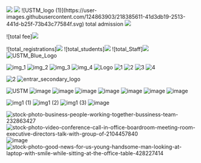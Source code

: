 <img src="https://user-images.githubusercontent.com/124863903/218380010-ece680ea-ab8f-4f5c-affa-2a11f4a7ede3.svg"/>
<img src="https://user-images.githubusercontent.com/124863903/218380017-d36ee0f6-d3a7-4cfa-851f-cc0b380f05ba.svg"/>
![USTM_logo (1)](https://user-images.githubusercontent.com/124863903/218385611-41d3db19-2513-441d-b25f-73b43c77584f.svg)
total admission <img src="https://user-images.githubusercontent.com/124863903/218443245-07bfa721-278b-4240-bc28-2b75ca6a9e0f.svg"/>

![total fee]<img src="https://user-images.githubusercontent.com/124863903/218443443-be2ccba7-5394-4dd9-9aa6-18ac3a46b991.svg"/>

![total_registrations]<img src="https://user-images.githubusercontent.com/124863903/218443549-8e728fd4-3db4-4ef1-be4c-7ab1f94e9756.svg"/>
![total_students]<img src="https://user-images.githubusercontent.com/124863903/218443607-0a1ca43a-0242-49bd-8396-2ed885c5faba.svg"/>
![total_Staff]<img src="https://user-images.githubusercontent.com/124863903/218443633-607ebbee-90d9-4ffd-a330-f09a643b7f12.svg"/>
![USTM_Blue_Logo](https://user-images.githubusercontent.com/124863903/218665550-8d9d9812-3aae-477c-815f-b61f9d0aec12.svg)


![img_1](https://user-images.githubusercontent.com/124863903/218956686-e818660c-3a34-4847-90fe-b0268a8b9517.png)
![img_2](https://user-images.githubusercontent.com/124863903/218956701-9fbe54c6-3f8e-4d04-a61f-9a91f0f057a9.png)
![img_3](https://user-images.githubusercontent.com/124863903/218956727-6c82c640-9cf2-4d40-b9cf-084591bf5971.png)
![img_4](https://user-images.githubusercontent.com/124863903/218956741-2c8100a1-5366-496c-9c33-2cad858905f1.png)
![Logo](https://user-images.githubusercontent.com/124863903/218984310-3b0f3dd3-f598-4cfd-9311-f388e694e8ba.png)
![1](https://user-images.githubusercontent.com/124863903/218984373-8d799763-bb55-4f8c-9d1b-e4401ecf0745.png)
![2](https://user-images.githubusercontent.com/124863903/218984392-b2af53d6-3cf9-4809-8ded-4eb761b1462e.png)
![3](https://user-images.githubusercontent.com/124863903/218984469-fb29acc4-1511-482b-9eb8-b83b25a9a2ea.png)
![4](https://user-images.githubusercontent.com/124863903/218984514-8b0cc37a-7a6a-4aec-bac4-0c06461667c3.png)


![2](https://user-images.githubusercontent.com/124863903/218984446-b117525a-8b9b-48fd-bf28-eec9ffe3936d.png)
![entrar_secondary_logo](https://user-images.githubusercontent.com/124863903/219287196-e364586c-1383-4fd1-9316-d6e5ea3e739e.svg)


![USTM](https://user-images.githubusercontent.com/124863903/219842910-807af3f6-6fca-4982-b2ab-e509bff54c26.png)
![image](https://user-images.githubusercontent.com/124863903/229992478-59f2ed24-2b99-4cc6-bfbc-4b200a70138c.png)
![image](https://user-images.githubusercontent.com/124863903/230847712-71db2a13-5c62-4dc6-a404-60920d749b06.png)
![image](https://user-images.githubusercontent.com/124863903/230848195-8f76950d-91af-46fd-9042-1913b3e0ade1.png)
![image](https://user-images.githubusercontent.com/124863903/230888709-5addd2e3-e4c1-4472-8b07-e4d524c1c9b2.png)
![image](https://user-images.githubusercontent.com/124863903/231383276-36aa82ae-942d-41f4-b878-872da08abfdc.png)
![image](https://user-images.githubusercontent.com/124863903/231383375-45e431ae-3af9-4104-8059-9fb8cf68f79a.png)
![image](https://user-images.githubusercontent.com/124863903/231383456-776647ea-23b1-49d8-943f-e9927a40637e.png)


![img1 (1)](https://user-images.githubusercontent.com/124863903/231404589-6ef1ce51-d1a3-46fa-8ce3-b797efac5e9b.jpg)
![img1 (2)](https://user-images.githubusercontent.com/124863903/231404624-7254fd74-c734-4284-a10d-e84dd6c6fb79.jpg)
![img1 (3)](https://user-images.githubusercontent.com/124863903/231404646-7f5d2070-681c-4c0b-a25c-8e8c1a2760b7.jpg)
![image](https://user-images.githubusercontent.com/124863903/231466810-75466b08-6cf1-42ef-8c44-8441ef6c9be2.png)

![stock-photo-business-people-working-together-bussiness-team-232863427](https://user-images.githubusercontent.com/124863903/231656461-1c948837-74ae-433d-ad1d-12ca4527f635.jpg)
![stock-photo-video-conference-call-in-office-boardroom-meeting-room-executive-directors-talk-with-group-of-2104457840](https://user-images.githubusercontent.com/124863903/231759819-a9cd3274-a556-4b95-ab2b-7bf1eef55c14.jpg)
![image](https://user-images.githubusercontent.com/124863903/231661193-15359dc3-3c95-4155-949e-760d0d708c88.png)
![stock-photo-good-news-for-us-young-handsome-man-looking-at-laptop-with-smile-while-sitting-at-the-office-table-428227414](https://user-images.githubusercontent.com/124863903/232183170-48605b9d-999f-4c08-9eee-58738356a562.jpg)


